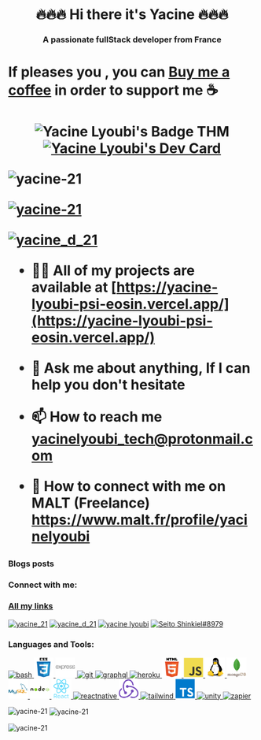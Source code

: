 ### <h1 align='center'>🔥🔥🔥 Hi there it's Yacine 🔥🔥🔥</h1>
<h3 align="center">A passionate fullStack developer from France</h3>
<h1> If pleases you , you can <a href="https://www.buymeacoffee.com/yacinelyoubi">Buy me a coffee</a> in order to support me ☕ <h1> 

<div align='center'>
<img src="https://tryhackme-badges.s3.amazonaws.com/Seito21.png" width="500" alt="Yacine Lyoubi's Badge THM"/>
</div>
      
<div align='center'>
      <a href="https://app.daily.dev/yacine_21"><img src="https://api.daily.dev/devcards/7a7698e5b6974529a4fbc5caa173756c.png?r=0yj" alt="Yacine Lyoubi's Dev Card"/></a>
</div>


<p align="left"> <img src="https://komarev.com/ghpvc/?username=yacine-21&label=Profile%20views&color=0e75b6&style=flat" alt="yacine-21" /> </p>

<p align="left"> <a href="https://github.com/ryo-ma/github-profile-trophy"><img src="https://github-profile-trophy.vercel.app/?username=yacine-21" alt="yacine-21" /></a> </p>

<p align="left"> <a href="https://twitter.com/yacine_d_21" target="blank"><img src="https://img.shields.io/twitter/follow/yacine_d_21?logo=twitter&style=for-the-badge" alt="yacine_d_21" /></a> </p>

- 👨‍💻 All of my projects are available at [https://yacine-lyoubi-psi-eosin.vercel.app/](https://yacine-lyoubi-psi-eosin.vercel.app/)

- 💬 Ask me about anything, If I can help you don't hesitate

- 📫 How to reach me **yacinelyoubi_tech@protonmail.com**

- 💼 How to connect with me on MALT (Freelance)  **https://www.malt.fr/profile/yacinelyoubi**

### Blogs posts
<!-- BLOG-POST-LIST:START -->
<!-- BLOG-POST-LIST:END -->

<h3 align="left">Connect with me:</h3>
<h3 align="left"><a href="https://bio.link/yacine_lyoubi" target="_blank">All my links</a></h3>
<p align="left">
<a href="https://app.daily.dev/yacine_21" target="blank"><img align="center" src="https://raw.githubusercontent.com/rahuldkjain/github-profile-readme-generator/master/src/images/icons/Social/devto.svg" alt="yacine_21" height="30" width="40" /></a>
<a href="https://twitter.com/YacineLyoubi1" target="blank"><img align="center" src="https://raw.githubusercontent.com/rahuldkjain/github-profile-readme-generator/master/src/images/icons/Social/twitter.svg" alt="yacine_d_21" height="30" width="40" /></a>
<a href="https://www.linkedin.com/in/yacine-lyoubi/" target="blank"><img align="center" src="https://raw.githubusercontent.com/rahuldkjain/github-profile-readme-generator/master/src/images/icons/Social/linked-in-alt.svg" alt="yacine lyoubi" height="30" width="40" /></a>
<a href="https://discord.gg/Seito Shinkiel#8979" target="blank"><img align="center" src="https://raw.githubusercontent.com/rahuldkjain/github-profile-readme-generator/master/src/images/icons/Social/discord.svg" alt="Seito Shinkiel#8979" height="30" width="40" /></a>
</p>

<h3 align="left">Languages and Tools:</h3>
<p align="left"> <a href="https://www.gnu.org/software/bash/" target="_blank" rel="noreferrer"> <img src="https://www.vectorlogo.zone/logos/gnu_bash/gnu_bash-icon.svg" alt="bash" width="40" height="40"/> </a> <a href="https://www.w3schools.com/css/" target="_blank" rel="noreferrer"> <img src="https://raw.githubusercontent.com/devicons/devicon/master/icons/css3/css3-original-wordmark.svg" alt="css3" width="40" height="40"/> </a> <a href="https://expressjs.com" target="_blank" rel="noreferrer"> <img src="https://raw.githubusercontent.com/devicons/devicon/master/icons/express/express-original-wordmark.svg" alt="express" width="40" height="40"/> </a> <a href="https://git-scm.com/" target="_blank" rel="noreferrer"> <img src="https://www.vectorlogo.zone/logos/git-scm/git-scm-icon.svg" alt="git" width="40" height="40"/> </a> <a href="https://graphql.org" target="_blank" rel="noreferrer"> <img src="https://www.vectorlogo.zone/logos/graphql/graphql-icon.svg" alt="graphql" width="40" height="40"/> </a> <a href="https://heroku.com" target="_blank" rel="noreferrer"> <img src="https://www.vectorlogo.zone/logos/heroku/heroku-icon.svg" alt="heroku" width="40" height="40"/> </a> <a href="https://www.w3.org/html/" target="_blank" rel="noreferrer"> <img src="https://raw.githubusercontent.com/devicons/devicon/master/icons/html5/html5-original-wordmark.svg" alt="html5" width="40" height="40"/> </a> <a href="https://developer.mozilla.org/en-US/docs/Web/JavaScript" target="_blank" rel="noreferrer"> <img src="https://raw.githubusercontent.com/devicons/devicon/master/icons/javascript/javascript-original.svg" alt="javascript" width="40" height="40"/> </a> <a href="https://www.linux.org/" target="_blank" rel="noreferrer"> <img src="https://raw.githubusercontent.com/devicons/devicon/master/icons/linux/linux-original.svg" alt="linux" width="40" height="40"/> </a> <a href="https://www.mongodb.com/" target="_blank" rel="noreferrer"> <img src="https://raw.githubusercontent.com/devicons/devicon/master/icons/mongodb/mongodb-original-wordmark.svg" alt="mongodb" width="40" height="40"/> </a> <a href="https://www.mysql.com/" target="_blank" rel="noreferrer"> <img src="https://raw.githubusercontent.com/devicons/devicon/master/icons/mysql/mysql-original-wordmark.svg" alt="mysql" width="40" height="40"/> </a> <a href="https://nodejs.org" target="_blank" rel="noreferrer"> <img src="https://raw.githubusercontent.com/devicons/devicon/master/icons/nodejs/nodejs-original-wordmark.svg" alt="nodejs" width="40" height="40"/> </a> <a href="https://reactjs.org/" target="_blank" rel="noreferrer"> <img src="https://raw.githubusercontent.com/devicons/devicon/master/icons/react/react-original-wordmark.svg" alt="react" width="40" height="40"/> </a> <a href="https://reactnative.dev/" target="_blank" rel="noreferrer"> <img src="https://reactnative.dev/img/header_logo.svg" alt="reactnative" width="40" height="40"/> </a> <a href="https://redux.js.org" target="_blank" rel="noreferrer"> <img src="https://raw.githubusercontent.com/devicons/devicon/master/icons/redux/redux-original.svg" alt="redux" width="40" height="40"/> </a> <a href="https://tailwindcss.com/" target="_blank" rel="noreferrer"> <img src="https://www.vectorlogo.zone/logos/tailwindcss/tailwindcss-icon.svg" alt="tailwind" width="40" height="40"/> </a> <a href="https://www.typescriptlang.org/" target="_blank" rel="noreferrer"> <img src="https://raw.githubusercontent.com/devicons/devicon/master/icons/typescript/typescript-original.svg" alt="typescript" width="40" height="40"/> </a> <a href="https://unity.com/" target="_blank" rel="noreferrer"> <img src="https://www.vectorlogo.zone/logos/unity3d/unity3d-icon.svg" alt="unity" width="40" height="40"/> </a> <a href="https://zapier.com" target="_blank" rel="noreferrer"> <img src="https://www.vectorlogo.zone/logos/zapier/zapier-icon.svg" alt="zapier" width="40" height="40"/> </a> </p>

<p><img align="left" src="https://github-readme-stats.vercel.app/api/top-langs?username=yacine-21&show_icons=true&locale=en&layout=compact" alt="yacine-21" /></p>

<p>&nbsp;<img align="center" src="https://github-readme-stats.vercel.app/api?username=yacine-21&show_icons=true&locale=en" alt="yacine-21" /></p>

<p><img align="center" src="https://github-readme-streak-stats.herokuapp.com/?user=yacine-21&" alt="yacine-21" /></p>

